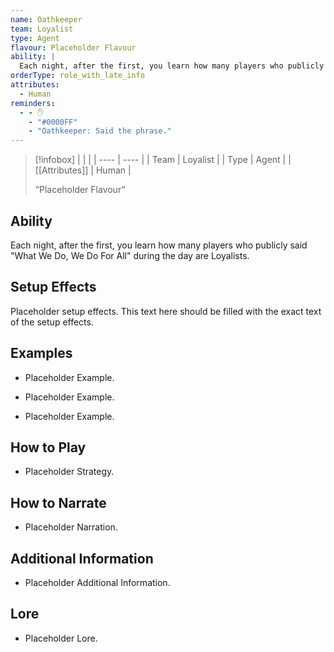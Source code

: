 ```yaml
---
name: Oathkeeper
team: Loyalist
type: Agent
flavour: Placeholder Flavour
ability: |
  Each night, after the first, you learn how many players who publicly said "What We Do, We Do For All" during the day are Loyalists.
orderType: role_with_late_info
attributes:
  - Human
reminders:
  - - ✋
    - "#0000FF"
    - "Oathkeeper: Said the phrase."
---
```

> [!infobox]
> |  |  |
> | ---- | ---- |
> | Team | Loyalist |
> | Type | Agent |
> | [[Attributes]] | Human |
> 
>  “Placeholder Flavour” 

## Ability
Each night, after the first, you learn how many players who publicly said "What We Do, We Do For All" during the day are Loyalists.

## Setup Effects
Placeholder setup effects. This text here should be filled with the exact text of the setup effects.

## Examples
- Placeholder Example.

- Placeholder Example.

- Placeholder Example.

## How to Play
- Placeholder Strategy.

## How to Narrate
- Placeholder Narration.

## Additional Information
- Placeholder Additional Information.

## Lore
- Placeholder Lore.